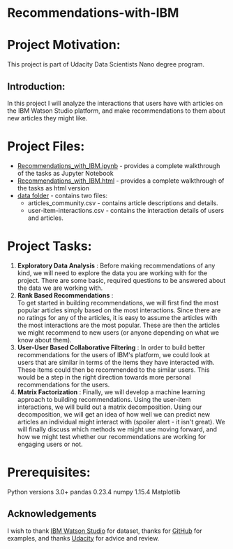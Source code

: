 # Recommendations-with-IBM
# Project Motivation:
This project is part of Udacity Data Scientists Nano degree program.
## Introduction:
In this project I will analyze the interactions that users have with articles on the IBM Watson Studio platform, and make recommendations to them about new articles they might like. 

# Project Files:
- [Recommendations_with_IBM.ipynb](https://github.com/alyahali/Recommendations-with-IBM/blob/master/Recommendations_with_IBM.ipynb) - provides a complete walkthrough of the tasks as Jupyter Notebook
- [Recommendations_with_IBM.html](https://github.com/alyahali/Recommendations-with-IBM/blob/master/Recommendations_with_IBM.html) - provides a complete walkthrough of the tasks as html version 
- [data folder](https://github.com/alyahali/Recommendations-with-IBM/tree/master/data) - contains two files:
    - articles_community.csv - contains article descriptions and details.
    - user-item-interactions.csv - contains the interaction details of users and articles.
    
# Project Tasks: 
1. **Exploratory Data Analysis** :
Before making recommendations of any kind, we will need to explore the data you are working with for the project. There are some basic, required questions to be answered about the data we are working with.
2. **Rank Based Recommendations** :  
To get started in building recommendations, we will first find the most popular articles simply based on the most interactions. 
Since there are no ratings for any of the articles, it is easy to assume the articles with the most interactions are the most 
popular. These are then the articles we might recommend to new users (or anyone depending on what we know about them).
3. **User-User Based Collaborative Filtering** : 
In order to build better recommendations for the users of IBM's platform, we could look at users that are similar in terms of the items they have interacted with. These items could then be recommended to the similar users. This would be a step in the right direction towards more personal recommendations for the users. 
4. **Matrix Factorization** :
Finally, we will develop a machine learning approach to building recommendations. 
Using the user-item interactions, we will build out a matrix decomposition. 
Using our decomposition, we will get an idea of how well we can predict new articles an individual might interact with (spoiler alert - it isn't great). 
We will finally discuss which methods we might use moving forward, and how we might test whether our recommendations are working for engaging users or not.

# Prerequisites:
Python versions 3.0+
pandas 0.23.4
numpy 1.15.4
Matplotlib


## Acknowledgements
I wish to thank [IBM Watson Studio](https://dataplatform.cloud.ibm.com/login) for dataset, thanks for [GitHub](https://github.com/) for examples, and thanks [Udacity](https://www.udacity.com/) for advice and review.

